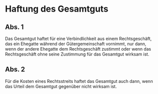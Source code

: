 # Haftung des Gesamtguts



## Abs. 1

 Das Gesamtgut haftet für eine Verbindlichkeit aus einem Rechtsgeschäft, das ein Ehegatte während der Gütergemeinschaft vornimmt, nur dann, wenn der andere Ehegatte dem Rechtsgeschäft zustimmt oder wenn das Rechtsgeschäft ohne seine Zustimmung für das Gesamtgut wirksam ist.

## Abs. 2

 Für die Kosten eines Rechtsstreits haftet das Gesamtgut auch dann, wenn das Urteil dem Gesamtgut gegenüber nicht wirksam ist. 

